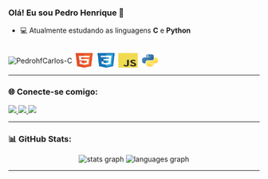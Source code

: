 ### Olá! Eu sou Pedro Henrique 👋

- 💻 Atualmente estudando as linguagens **C** e **Python**

<div style="display: inline_block"><br>
  <img align="center" alt="PedrohfCarlos-C" height="30" width="40" src="https://cdn.jsdelivr.net/gh/devicons/devicon/icons/c/c-original.svg">    
  <img align="center" alt="PedrohfCarlos-HTML" height="30" width="40" src="https://raw.githubusercontent.com/devicons/devicon/master/icons/html5/html5-original.svg">
  <img align="center" alt="PedrohfCarlos-CSS" height="30" width="40" src="https://raw.githubusercontent.com/devicons/devicon/master/icons/css3/css3-original.svg">
  <img align="center" alt="PedrohfCarlos-Js" height="30" width="40" src="https://raw.githubusercontent.com/devicons/devicon/master/icons/javascript/javascript-original.svg">
  <img align="center" alt="PedrohfCarlos-Python" height="30" width="40" src="https://raw.githubusercontent.com/devicons/devicon/master/icons/python/python-original.svg"> 
</div>

---

### 🌐 Conecte-se comigo:
<div> 
  <a href="https://www.instagram.com/pedro.h.f.carlos/" target="_blank">
    <img src="https://img.shields.io/badge/-Instagram-%23E4405F?style=for-the-badge&logo=instagram&logoColor=white">
  </a>
  <a href="mailto:pedrohenriquefilgueiracarlos2@gmail.com" target="_blank">
    <img src="https://img.shields.io/badge/-Gmail-%23333?style=for-the-badge&logo=gmail&logoColor=white">
  </a>
  <a href="https://www.linkedin.com/in/pedro-henrique-filgueira-carlos-b07ab7262/" target="_blank">
    <img src="https://img.shields.io/badge/-LinkedIn-%230077B5?style=for-the-badge&logo=linkedin&logoColor=white">
  </a> 
</div>

---

### 📊 GitHub Stats:
<div align="center">
  <img src="https://github-readme-stats.vercel.app/api?username=PedrohfCarlos&show_icons=true&count_private=true&include_all_commits=true&theme=dracula&hide_border=false&locale=pt-br" height="150" alt="stats graph" />
  <img src="https://github-readme-stats.vercel.app/api/top-langs?username=PedrohfCarlos&layout=compact&langs_count=5&theme=dracula&hide_border=false&locale=pt-br" height="150" alt="languages graph" />
</div>

---

